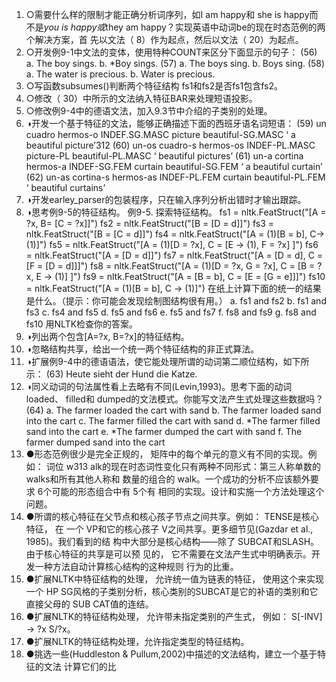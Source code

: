 1. ○需要什么样的限制才能正确分析词序列，如I am happy和 she is happy而不是*you
is happy或*they am happy？实现英语中动词be的现在时态范例的两个解决方案，首
先以文法（ 8）作为起点，然后以文法（ 20）为起点。
2. ○开发例9-1中文法的变体，使用特种COUNT来区分下面显示的句子：
(56) a. The boy sings.
b. *Boy sings.
(57) a. The boys sing.
b. Boys sing.
(58) a. The water is precious.
b. Water is precious.
3. ○写函数subsumes()判断两个特征结构 fs1和fs2是否fs1包含fs2。
4. ○修改（ 30）中所示的文法纳入特征BAR来处理短语投影。
5. ○修改例9-4中的德语文法，加入9.3节中介绍的子类别的处理。
6. ◑开发一个基于特征的文法，能够正确描述下面的西班牙语名词短语：
(59) un cuadro hermos-o
INDEF.SG.MASC picture beautiful-SG.MASC
‘ a beautiful picture’312
(60) un-os cuadro-s hermos-os
INDEF-PL.MASC picture-PL beautiful-PL.MASC
‘ beautiful pictures’
(61) un-a cortina hermos-a
INDEF-SG.FEM curtain beautiful-SG.FEM
‘ a beautiful curtain’
(62) un-as cortina-s hermos-as
INDEF-PL.FEM curtain beautiful-PL.FEM
‘ beautiful curtains’
7. ◑开发earley_parser的包装程序，只在输入序列分析出错时才输出跟踪。
8. ◑思考例9-5的特征结构。
例9-5. 探索特征结构。
fs1 = nltk.FeatStruct("[A = ?x, B= [C = ?x]]")
fs2 = nltk.FeatStruct("[B = [D = d]]")
fs3 = nltk.FeatStruct("[B = [C = d]]")
fs4 = nltk.FeatStruct("[A = (1)[B = b], C->(1)]")
fs5 = nltk.FeatStruct("[A = (1)[D = ?x], C = [E -> (1), F = ?x] ]")
fs6 = nltk.FeatStruct("[A = [D = d]]")
fs7 = nltk.FeatStruct("[A = [D = d], C = [F = [D = d]]]")
fs8 = nltk.FeatStruct("[A = (1)[D = ?x, G = ?x], C = [B = ?x, E -> (1)] ]")
fs9 = nltk.FeatStruct("[A = [B = b], C = [E = [G = e]]]")
fs10 = nltk.FeatStruct("[A = (1)[B = b], C -> (1)]")
在纸上计算下面的统一的结果是什么。（提示：你可能会发现绘制图结构很有用。）
a. fs1 and fs2
b. fs1 and fs3
c. fs4 and fs5
d. fs5 and fs6
e. fs5 and fs7
f. fs8 and fs9
g. fs8 and fs10
用NLTK检查你的答案。
9. ◑列出两个包含[A=?x, B=?x]的特征结构。
10. ◑忽略结构共享，给出一个统一两个特征结构的非正式算法。
11. ◑扩展例9-4中的德语语法，使它能处理所谓的动词第二顺位结构，如下所示：
(63) Heute sieht der Hund die Katze.
12. ◑同义动词的句法属性看上去略有不同(Levin,1993)。思考下面的动词 loaded、 filled和
dumped的文法模式。你能写文法产生式处理这些数据吗？
(64) a. The farmer loaded the cart with sand
b. The farmer loaded sand into the cart
c. The farmer filled the cart with sand
d. *The farmer filled sand into the cart
e. *The farmer dumped the cart with sand
f. The farmer dumped sand into the cart
13. ●形态范例很少是完全正规的， 矩阵中的每个单元的意义有不同的实现。例如： 词位 w313
alk的现在时态词性变化只有两种不同形式：第三人称单数的walks和所有其他人称和
数量的组合的 walk。一个成功的分析不应该额外要求 6个可能的形态组合中有 5个有
相同的实现。设计和实施一个方法处理这个问题。
14. ●所谓的核心特征在父节点和核心孩子节点之间共享。例如： TENSE是核心特征， 在
一个 VP和它的核心孩子 V之间共享。更多细节见(Gazdar et al., 1985)。我们看到的结
构中大部分是核心结构——除了 SUBCAT和SLASH。由于核心特征的共享是可以预
见的， 它不需要在文法产生式中明确表示。开发一种方法自动计算核心结构的这种规则
行为的比重。
15. ●扩展NLTK中特征结构的处理， 允许统一值为链表的特征， 使用这个来实现一个 HP
SG风格的子类别分析，核心类别的SUBCAT是它的补语的类别和它直接父母的 SUB
CAT值的连结。
16. ●扩展NLTK的特征结构处理， 允许带未指定类别的产生式， 例如： S[-INV] -> ?x
S/?x。
17. ●扩展NLTK的特征结构处理，允许指定类型的特征结构。
18. ●挑选一些(Huddleston & Pullum,2002)中描述的文法结构，建立一个基于特征的文法
计算它们的比